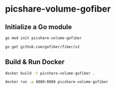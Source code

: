 # picshare-volume-gofiber

## Initialize a Go module

```bash
go mod init picshare-volume-gofiber

go get github.com/gofiber/fiber/v2
```

## Build & Run Docker

```bash
docker build -t picshare-volume-gofiber .

docker run -p 8080:8080 picshare-volume-gofiber
```
